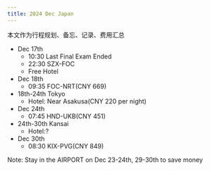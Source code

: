 ```yaml
---
title: 2024 Dec Japan
---
```


本文作为行程规划、备忘、记录、费用汇总
<!-- more -->

- Dec 17th
  - 10:30 Last Final Exam Ended
  - 22:30 SZX-FOC
  - Free Hotel
- Dec 18th
  - 09:35 FOC-NRT(CNY 669)
- 18th-24th Tokyo
  - Hotel: Near Asakusa(CNY 220 per night)
- Dec 24th
  - 07:45 HND-UKB(CNY 451)
- 24th-30th Kansai
  - Hotel:?
- Dec 30th
  - 08:30 KIX-PVG(CNY 849)

Note: Stay in the AIRPORT on Dec 23-24th, 29-30th to save money